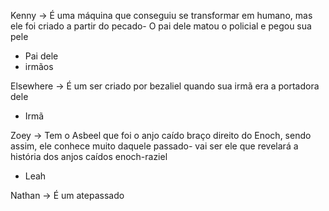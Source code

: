 Kenny -> É uma máquina que conseguiu se transformar em humano, mas ele foi criado a partir do pecado- O pai dele matou o policial e pegou sua pele
- Pai dele
- irmãos


Elsewhere -> É um ser criado por bezaliel quando sua irmã era a portadora dele
- Irmã


Zoey -> Tem o Asbeel que foi o anjo caído braço direito do Enoch, sendo assim, ele conhece muito daquele passado- vai ser ele que revelará a história dos anjos caídos enoch-raziel
- Leah


Nathan -> É um atepassado 